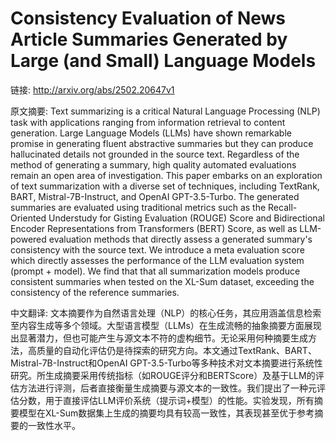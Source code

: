 # Consistency Evaluation of News Article Summaries Generated by Large (and Small) Language Models

链接: http://arxiv.org/abs/2502.20647v1

原文摘要:
Text summarizing is a critical Natural Language Processing (NLP) task with
applications ranging from information retrieval to content generation. Large
Language Models (LLMs) have shown remarkable promise in generating fluent
abstractive summaries but they can produce hallucinated details not grounded in
the source text. Regardless of the method of generating a summary, high quality
automated evaluations remain an open area of investigation. This paper embarks
on an exploration of text summarization with a diverse set of techniques,
including TextRank, BART, Mistral-7B-Instruct, and OpenAI GPT-3.5-Turbo. The
generated summaries are evaluated using traditional metrics such as the
Recall-Oriented Understudy for Gisting Evaluation (ROUGE) Score and
Bidirectional Encoder Representations from Transformers (BERT) Score, as well
as LLM-powered evaluation methods that directly assess a generated summary's
consistency with the source text. We introduce a meta evaluation score which
directly assesses the performance of the LLM evaluation system (prompt +
model). We find that that all summarization models produce consistent summaries
when tested on the XL-Sum dataset, exceeding the consistency of the reference
summaries.

中文翻译:
文本摘要作为自然语言处理（NLP）的核心任务，其应用涵盖信息检索至内容生成等多个领域。大型语言模型（LLMs）在生成流畅的抽象摘要方面展现出显著潜力，但也可能产生与源文本不符的虚构细节。无论采用何种摘要生成方法，高质量的自动化评估仍是待探索的研究方向。本文通过TextRank、BART、Mistral-7B-Instruct和OpenAI GPT-3.5-Turbo等多种技术对文本摘要进行系统性研究。所生成摘要采用传统指标（如ROUGE评分和BERTScore）及基于LLM的评估方法进行评测，后者直接衡量生成摘要与源文本的一致性。我们提出了一种元评估分数，用于直接评估LLM评价系统（提示词+模型）的性能。实验发现，所有摘要模型在XL-Sum数据集上生成的摘要均具有较高一致性，其表现甚至优于参考摘要的一致性水平。
